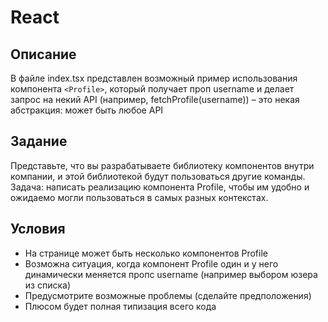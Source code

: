 # React

## Описание
 В файле index.tsx представлен возможный пример использования компонента `<Profile>`, который получает проп username
 и делает запрос на некий API (например, fetchProfile(username)) – это некая абстракция: может быть любое API

## Задание
 Представьте, что вы разрабатываете библиотеку компонентов внутри компании, и этой библиотекой будут пользоваться другие команды.
 Задача: написать реализацию компонента Profile, чтобы им удобно и ожидаемо могли пользоваться в самых разных контекстах.

## Условия
 * На странице может быть несколько компонентов Profile
 * Возможна ситуация, когда компонент Profile один и у него динамически меняется пропс username (например выбором юзера из списка)
 * Предусмотрите возможные проблемы (сделайте предположения)
 * Плюсом будет полная типизация всего кода
